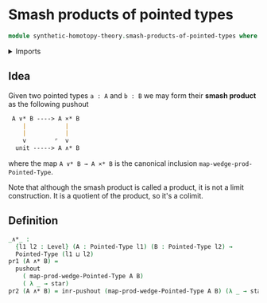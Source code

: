 # Smash products of pointed types

```agda
module synthetic-homotopy-theory.smash-products-of-pointed-types where
```

<details><summary>Imports</summary>

```agda
open import foundation.cartesian-product-types
open import foundation.constant-maps
open import foundation.dependent-pair-types
open import foundation.equivalences
open import foundation.homotopies
open import foundation.unit-type
open import foundation.universe-levels

open import structured-types.pointed-types

open import synthetic-homotopy-theory.cofibers
open import synthetic-homotopy-theory.wedges-of-pointed-types
open import synthetic-homotopy-theory.pushouts
```

</details>

## Idea

Given two pointed types `a : A` and `b : B` we may form their **smash product**
as the following pushout

```md
 A ∨* B ----> A ×* B
    |           |
    |           |
    v        ⌜  v
  unit -----> A ∧* B
```

where the map `A ∨* B → A ×* B` is the canonical inclusion
`map-wedge-prod-Pointed-Type`.

Note that although the smash product is called a product, it is not a limit
construction. It is a quotient of the product, so it's a colimit.

## Definition

```agda
_∧*_ :
  {l1 l2 : Level} (A : Pointed-Type l1) (B : Pointed-Type l2) →
  Pointed-Type (l1 ⊔ l2)
pr1 (A ∧* B) =
  pushout
    ( map-prod-wedge-Pointed-Type A B)
    ( λ _ → star)
pr2 (A ∧* B) = inr-pushout (map-prod-wedge-Pointed-Type A B) (λ _ → star) star
```
